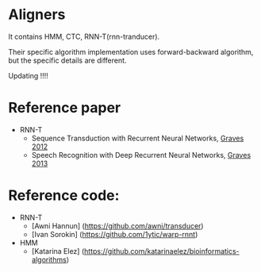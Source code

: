 # Aligners
 It contains HMM, CTC, RNN-T(rnn-tranducer).
 
 Their specific algorithm implementation uses forward-backward algorithm, but the specific details are different.
 
 Updating !!!!



# Reference paper
- RNN-T
  - Sequence Transduction with Recurrent Neural Networks, [Graves 2012](https://arxiv.org/abs/1211.3711)
  - Speech Recognition with Deep Recurrent Neural Networks, [Graves 2013](https://arxiv.org/abs/1303.5778)
# Reference code:
- RNN-T
  - [Awni Hannun] (https://github.com/awni/transducer)
  - [Ivan Sorokin] (https://github.com/1ytic/warp-rnnt)
- HMM
  - [Katarina Elez] (https://github.com/katarinaelez/bioinformatics-algorithms)
